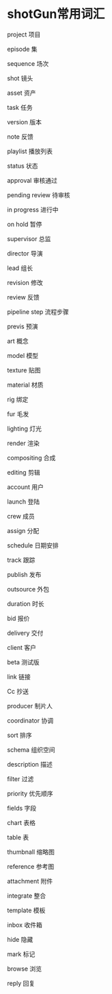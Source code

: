 # shotGun常用词汇

project 项目

episode 集

sequence 场次

shot 镜头

asset 资产

task 任务

version 版本

note 反馈

playlist 播放列表



status 状态

approval 审核通过

pending review 待审核

in progress 进行中

on hold 暂停

supervisor 总监

director 导演

lead 组长

revision 修改

review 反馈



pipeline step 流程步骤

previs 预演

art 概念

model 模型

texture 贴图

material 材质

rig 绑定

fur 毛发

lighting 灯光

render 渲染

compositing 合成

editing 剪辑



account 用户

launch 登陆

crew 成员

assign 分配

schedule 日期安排

track 跟踪



publish 发布

outsource 外包

duration 时长

bid 报价

delivery 交付

client 客户

beta 测试版

link 链接

Cc 抄送

producer 制片人

coordinator 协调



sort 排序

schema 组织空间

description 描述

filter 过滤

priority 优先顺序

fields 字段

chart 表格

table 表

thumbnall 缩略图

reference 参考图

attachment 附件

integrate 整合

template 模板



inbox 收件箱

hide 隐藏

mark 标记

browse 浏览

reply 回复

